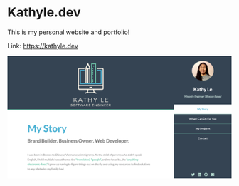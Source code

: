 # Kathyle.dev

This is my personal website and portfolio!

Link: https://kathyle.dev

![Website Screenshot](/webScreen.png)
